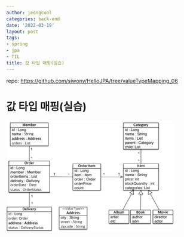 ```yaml
---
author: jeongcool
categories: back-end
date: '2022-03-19'
layout: post
tags:
- spring
- jpa
- TIL
title: 값 타입 매핑(실습)
---
```


repo: https://github.com/siwony/HelloJPA/tree/valueTypeMapping_06
# 값 타입 매핑(실습)
<img width=450px src="/assets/images/posts/back-end/value-type-mapping.png">